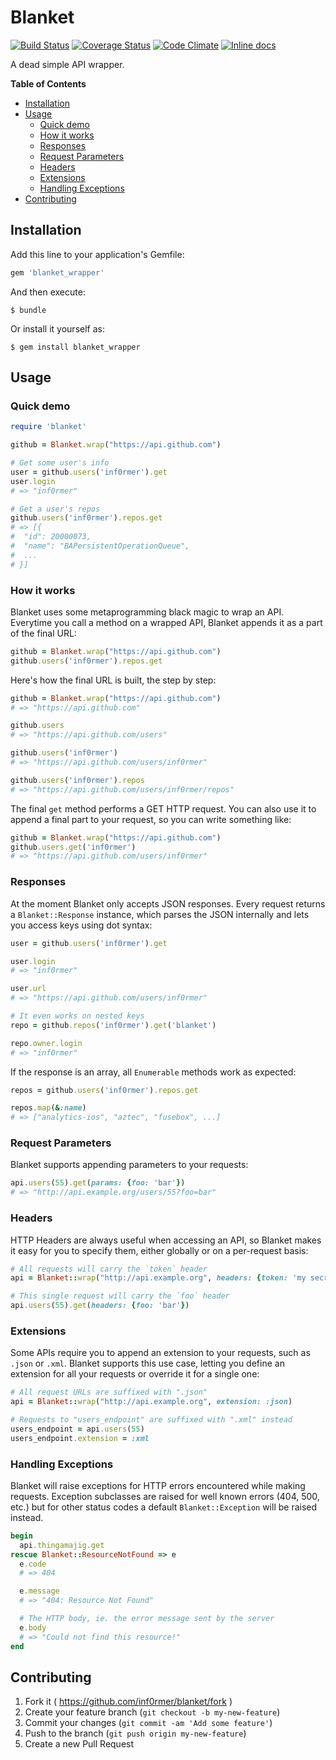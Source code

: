 # Blanket
[![Build Status](https://travis-ci.org/inf0rmer/blanket.svg?branch=master)](https://travis-ci.org/inf0rmer/blanket)
[![Coverage Status](https://img.shields.io/coveralls/inf0rmer/blanket.svg)](https://coveralls.io/r/inf0rmer/blanket?branch=master)
[![Code Climate](https://codeclimate.com/github/inf0rmer/blanket/badges/gpa.svg)](https://codeclimate.com/github/inf0rmer/blanket)
[![Inline docs](http://inch-ci.org/github/inf0rmer/blanket.svg?branch=master)](http://inch-ci.org/github/inf0rmer/blanket)


A dead simple API wrapper.

**Table of Contents**

- [Installation](#installation)
- [Usage](#usage)
	- [Quick demo](#quick-demo)
	- [How it works](#how-it-works)
	- [Responses](#responses)
	- [Request Parameters](#request-parameters)
	- [Headers](#headers)
	- [Extensions](#extensions)
	- [Handling Exceptions](#handling-exceptions)
- [Contributing](#contributing)

## Installation

Add this line to your application's Gemfile:

```ruby
gem 'blanket_wrapper'
```

And then execute:

    $ bundle

Or install it yourself as:

    $ gem install blanket_wrapper

## Usage

### Quick demo

```ruby
require 'blanket'

github = Blanket.wrap("https://api.github.com")

# Get some user's info
user = github.users('inf0rmer').get
user.login
# => "inf0rmer"

# Get a user's repos
github.users('inf0rmer').repos.get
# => [{
#  "id": 20000073,
#  "name": "BAPersistentOperationQueue",
#  ...
# }]
```

### How it works
Blanket uses some metaprogramming black magic to wrap an API. Everytime you call a method on a wrapped API, Blanket appends it as a part of the final URL:

```ruby
github = Blanket.wrap("https://api.github.com")
github.users('inf0rmer').repos.get
```

Here's how the final URL is built, the step by step:

```ruby
github = Blanket.wrap("https://api.github.com")
# => "https://api.github.com"

github.users
# => "https://api.github.com/users"

github.users('inf0rmer')
# => "https://api.github.com/users/inf0rmer"

github.users('inf0rmer').repos
# => "https://api.github.com/users/inf0rmer/repos"
```

The final `get` method performs a GET HTTP request. You can also use it to append a final part to your request, so you can write something like:

```ruby
github = Blanket.wrap("https://api.github.com")
github.users.get('inf0rmer')
# => "https://api.github.com/users/inf0rmer"
```

### Responses
At the moment Blanket only accepts JSON responses. Every request returns a `Blanket::Response` instance, which parses the JSON internally and lets you access keys using dot syntax:

```ruby
user = github.users('inf0rmer').get

user.login
# => "inf0rmer"

user.url
# => "https://api.github.com/users/inf0rmer"

# It even works on nested keys
repo = github.repos('inf0rmer').get('blanket')

repo.owner.login
# => "inf0rmer"
```

If the response is an array, all `Enumerable` methods work as expected:

```ruby
repos = github.users('inf0rmer').repos.get

repos.map(&:name)
# => ["analytics-ios", "aztec", "fusebox", ...]
```

### Request Parameters
Blanket supports appending parameters to your requests:

```ruby
api.users(55).get(params: {foo: 'bar'})
# => "http://api.example.org/users/55?foo=bar"
```

### Headers
HTTP Headers are always useful when accessing an API, so Blanket makes it easy for you to specify them, either globally or on a per-request basis:

```ruby
# All requests will carry the `token` header
api = Blanket::wrap("http://api.example.org", headers: {token: 'my secret token'})

# This single request will carry the `foo` header
api.users(55).get(headers: {foo: 'bar'})
```

### Extensions
Some APIs require you to append an extension to your requests, such as `.json` or `.xml`. Blanket supports this use case, letting you define an extension for all your requests or override it for a single one:

```ruby
# All request URLs are suffixed with ".json"
api = Blanket::wrap("http://api.example.org", extension: :json)

# Requests to "users_endpoint" are suffixed with ".xml" instead
users_endpoint = api.users(55)
users_endpoint.extension = :xml
```

### Handling Exceptions

Blanket will raise exceptions for HTTP errors encountered while making requests. Exception subclasses are raised for well known errors (404, 500, etc.) but for other status codes a default `Blanket::Exception` will be raised instead.

```ruby
begin
  api.thingamajig.get
rescue Blanket::ResourceNotFound => e
  e.code
  # => 404

  e.message
  # => "404: Resource Not Found"

  # The HTTP body, ie. the error message sent by the server
  e.body
  # => "Could not find this resource!"
end
```

## Contributing

1. Fork it ( https://github.com/inf0rmer/blanket/fork )
2. Create your feature branch (`git checkout -b my-new-feature`)
3. Commit your changes (`git commit -am 'Add some feature'`)
4. Push to the branch (`git push origin my-new-feature`)
5. Create a new Pull Request
